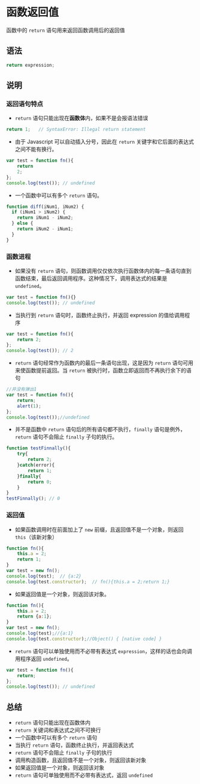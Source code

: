 # 函数返回值

函数中的 `return` 语句用来返回函数调用后的返回值

## 语法

```javascript
return expression;
```

## 说明

### 返回语句特点

- `return` 语句只能出现在**函数体**内，如果不是会报语法错误

```javascript
return 1;	// SyntaxError: Illegal return statement
```

- 由于 Javascript 可以自动插入分号，因此在 `return` 关键字和它后面的表达式之间不能有换行。

```javascript
var test = function fn(){
    return
    2;
};
console.log(test()); // undefined
```

- 一个函数中可以有多个 `return` 语句。

```javascript
function diff(iNum1, iNum2) {
  if (iNum1 > iNum2) {
    return iNum1 - iNum2;
  } else {
    return iNum2 - iNum1;
  }
}
```

### 函数进程

- 如果没有 `return` 语句，则函数调用仅仅依次执行函数体内的每一条语句直到函数结束，最后返回调用程序。这种情况下，调用表达式的结果是 `undefined`。

```javascript
var test = function fn(){}
console.log(test()); // undefined
```

- 当执行到 `return` 语句时，函数终止执行，并返回 expression 的值给调用程序

```javascript
var test = function fn(){
    return 2;
};
console.log(test()); // 2
```

- `return` 语句经常作为函数内的最后一条语句出现，这是因为 `return` 语句可用来使函数提前返回。当 `return` 被执行时，函数立即返回而不再执行余下的语句

```javascript
//并没有弹出1
var test = function fn(){
    return;
    alert(1);
};
console.log(test());//undefined
```

- 并不是函数中 `return` 语句后的所有语句都不执行，`finally` 语句是例外，`return` 语句不会阻止 `finally` 子句的执行。

```javascript
function testFinnally(){
    try{
        return 2;
    }catch(error){
        return 1;
    }finally{
        return 0;
    }
}
testFinnally(); // 0
```

### 返回值

- 如果函数调用时在前面加上了 `new` 前缀，且返回值不是一个对象，则返回 `this`（该新对象）

```javascript
function fn(){
    this.a = 2;
    return 1;
}
var test = new fn();
console.log(test);	// {a:2}
console.log(test.constructor);	// fn(){this.a = 2;return 1;}
```

- 如果返回值是一个对象，则返回该对象。

```javascript
function fn(){
    this.a = 2;
    return {a:1};
}
var test = new fn();
console.log(test);//{a:1}
console.log(test.constructor);//Object() { [native code] }
```

- `return` 语句可以单独使用而不必带有表达式 `expression`，这样的话也会向调用程序返回 `undefined`。

```javascript
var test = function fn(){
    return;
};
console.log(test()); // undefined
```

## 总结

- `return` 语句只能出现在函数体内
- `return` 关键词和表达式之间不可换行
- 一个函数中可以有多个 `return` 语句
- 当执行 `return` 语句，函数终止执行，并返回表达式
- `return` 语句不会阻止 `finally` 子句的执行
- 调用构造函数，且返回值不是一个对象，则返回该新对象
- 如果返回值是一个对象，则返回该对象
- `return` 语句可单独使用而不必带有表达式，返回 `undefined`
